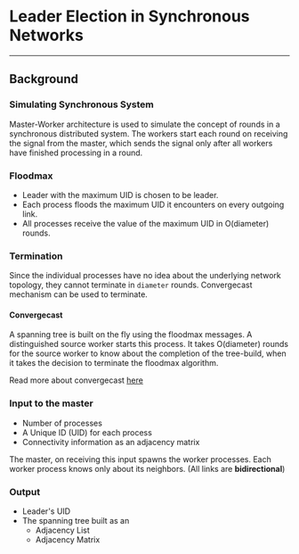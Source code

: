 # Leader Election in Synchronous Networks
___
## Background
### Simulating Synchronous System
Master-Worker architecture is used to simulate the concept of rounds in a
synchronous distributed system. The workers start each round on receiving the
signal from the master, which sends the signal only after all workers have
finished processing in a round.

### Floodmax
- Leader with the maximum UID is chosen to be leader.
- Each process floods the maximum UID it encounters on every outgoing link.
- All processes receive the value of the maximum UID in O(diameter) rounds.

### Termination
Since the individual processes have no idea about the underlying network
topology, they cannot terminate in `diameter` rounds. Convergecast mechanism can
be used to terminate.
#### Convergecast
A spanning tree is built on the fly using the floodmax messages. A distinguished
source worker starts this process. It takes O(diameter) rounds for the source
worker to know about the completion of the tree-build, when it takes the
decision to terminate the floodmax algorithm.

Read more about convergecast
[here](http://www.cs.yale.edu/homes/aspnes/pinewiki/ConvergeCast.html)

### Input to the master
- Number of processes
- A Unique ID (UID) for each process
- Connectivity information as an adjacency matrix

The master, on receiving this input spawns the worker processes. Each worker
process knows only about its neighbors. (All links are __bidirectional__)

### Output
- Leader's UID
- The spanning tree built as an
  - Adjacency List
  - Adjacency Matrix
